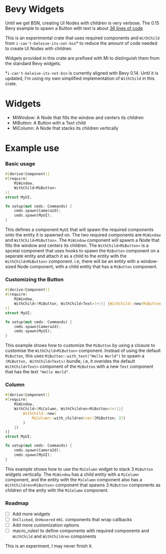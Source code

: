 # Bevy Widgets

Until we get BSN, creating UI Nodes with children is very verbose. The 0.15 Bevy example to spawn a Button with text is about [36 lines of code](https://github.com/bevyengine/bevy/blob/c6a66a7e96a0a24faab0cade1801910c40aa7ee7/examples/ui/button.rs#L57-L92)

This is an experimental crate that uses required components and `WithChild` from `i-can't-beleive-its-not-bsn`* to reduce the amount of code needed to create UI Nodes with children. 

Widgets provided in this crate are prefixed with Mi to distinguish them from the standard Bevy widgets.

*`i-can't-beleive-its-not-bsn` is currently aligned with Bevy 0.14. Until it is updated, I'm using my own simplified implementation of `WithChild` in this crate.

# Widgets

- MiWindow: A Node that fills the window and centers its children
- MiButton: A Button with a Text child
- MiColumn: A Node that stacks its children vertically

# Example use

### Basic usage

```rust
#[derive(Component)]
#[require(
    MiWindow,
    WithChild<MiButton>
)]
struct MyUI;

fn setup(mut cmds: Commands) {
    cmds.spawn(Camera2d);
    cmds.spawn(MyUI);
}
```

This defines a component `MyUI` that will spawn the required components onto the entity it is spawned on. The two required components are `MiWindow` and `WithChild<MiButton>`. The `MiWindow` component will spawm a Node that fills the window and centers its children. The `WithChild<MiButton>` is a spceial component that uses hooks to spawn the `MiButton` component on a seperate entity and attach it as a child to the entity with the `WithChild<MiButton>` component. i.e, there will be an entity with a window-sized Node component, with a child entity that has a `MiButton` component.

### Customizing the Button

```rust
#[derive(Component)]
#[require(
    MiWindow,
    WithChild<(MiButton, WithChild<Text>)>(|| {WithChild::new(MiButton::with_text("Hello World"))})
)]
struct MyUI;

fn setup(mut cmds: Commands) {
    cmds.spawn(Camera2d);
    cmds.spawn(MyUI);
}
```

This example shows how to customize the `MiButton` by using a closure to customise the `WithChild<MiButton>` component. Instead of using the default `MiButton`, this uses `MiButton::with_text("Hello World")` to spawn a `(MiButton, WithChild<Text>)` bundle, i.e, it overides the default `WithChild<Text>` component of the `MiButton` with a new `Text` component that has the text `"Hello World"`.

### Column

```rust
#[derive(Component)]
#[require(
    MiWindow,
    WithChild<(MiColumn, WithChildren<MiButton>)>(||{
        WithChild::new(
            MiColumn::with_children(vec![MiButton; 3])
        )
    })
)]
struct MyUI;

fn setup(mut cmds: Commands) {
    cmds.spawn(Camera2d);
    cmds.spawn(MyUI);
}
```

This example shows how to use the `MiColumn` widget to stack 3 `MiButton` widgets vertically.
The `MiWindow` has a child entity with a `MiColumn` component, and the entity with the `MiColumn` component also has a `WithChildren<MiButton>` component that spawns 3 `MiButton` components as children of the enity with the `MiColumn` component.

### Roadmap

- [ ] Add more widgets
- [ ] `OnClicked`, `OnHovered` etc. components that wrap callbacks
- [ ] Add more customization options
- [ ] macro_rules! to define components with required components and `WithChild` and `WithChildren` components

This is an experiment, I may never finish it.